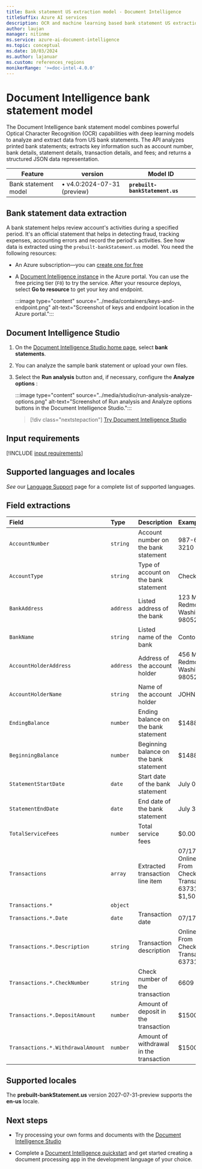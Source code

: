 ```yaml
---
title: Bank statement US extraction model - Document Intelligence 
titleSuffix: Azure AI services
description: OCR and machine learning based bank statement US extraction in Document Intelligence extracts key data from bank statements.
author: laujan
manager: nitinme
ms.service: azure-ai-document-intelligence
ms.topic: conceptual
ms.date: 10/03/2024
ms.author: lajanuar
ms.custom: references_regions
monikerRange: '>=doc-intel-4.0.0'
---
```


<!-- markdownlint-disable MD033 -->

# Document Intelligence bank statement model

The Document Intelligence bank statement model combines powerful Optical Character Recognition (OCR) capabilities with deep learning models to analyze and extract data from US bank statements. The API analyzes printed bank statements; extracts key information such as account number, bank details, statement details, transaction details, and fees;  and returns a structured JSON data representation.

| Feature   | version| Model ID |
|----------  |---------|--------|
| Bank statement model|&bullet; v4.0:2024-07-31 (preview)|**`prebuilt-bankStatement.us`**|

## Bank statement data extraction

A bank statement helps review account's activities during a specified period. It's an official statement that helps in detecting fraud, tracking expenses, accounting errors and record the period's activities. See how data is extracted using the `prebuilt-bankStatement.us` model. You need the following resources:

* An Azure subscription—you can [create one for free](https://azure.microsoft.com/free/cognitive-services/)

* A [Document Intelligence instance](https://portal.azure.com/#create/Microsoft.CognitiveServicesFormRecognizer) in the Azure portal. You can use the free pricing tier (`F0`) to try the service. After your resource deploys, select **Go to resource** to get your key and endpoint.

    :::image type="content" source="../media/containers/keys-and-endpoint.png" alt-text="Screenshot of keys and endpoint location in the Azure portal.":::

## Document Intelligence Studio

1. On the [Document Intelligence Studio home page](https://documentintelligence.ai.azure.com/studio), select **bank statements**.

1. You can analyze the sample bank statement or upload your own files.

1. Select the **Run analysis** button and, if necessary, configure the **Analyze options** :

    :::image type="content" source="../media/studio/run-analysis-analyze-options.png" alt-text="Screenshot of Run analysis and Analyze options buttons in the Document Intelligence Studio.":::

    > [!div class="nextstepaction"]
    > [Try Document Intelligence Studio](https://formrecognizer.appliedai.azure.com/studio/prebuilt?formType=businessCard)

## Input requirements

[!INCLUDE [input requirements](../includes/input-requirements.md)]

## Supported languages and locales

*See* our [Language Support](../language-support-prebuilt.md) page for a complete list of supported languages.

## Field extractions

| Field | Type | Description | Example |
|:------|:-----|:------------|:--------|
|`AccountNumber`|`string`|Account number on the bank statement|987-654-3210|
|`AccountType`|`string`|Type of account on the bank statement|Checking|
|`BankAddress`|`address`|Listed address of the bank|123 Main St., Redmond, Washington 98052|
|`BankName`|`string`|Listed name of the bank|Contoso Bank|
|`AccountHolderAddress`|`address`|Address of the account holder|456 Main St., Redmond, Washington 98052|
|`AccountHolderName`|`string`|Name of the account holder|JOHN DOE|
|`EndingBalance`|`number`|Ending balance on the bank statement|$1488.03|
|`BeginningBalance`|`number`|Beginning balance on the bank statement|$1488.03|
|`StatementStartDate`|`date`|Start date of the bank statement|July 01, 2017|
|`StatementEndDate`|`date`|End date of the bank statement|July 31, 2017|
|`TotalServiceFees`|`number`|Total service fees|$0.00|
|`Transactions`|`array`|Extracted transaction line item|07/17<br>OnlineTransfer From Check...6609 Transaction#: 6373187418<br>$1,500.00|
|`Transactions.*`|`object`|||
|`Transactions.*.Date`|`date`|Transaction date|07/17|
|`Transactions.*.Description`|`string`|Transaction description|OnlineTransfer From Check...6609 Transaction#: 6373187418|
|`Transactions.*.CheckNumber`|`string`|Check number of the transaction|6609|
|`Transactions.*.DepositAmount`|`number`|Amount of deposit in the transaction|$1500.00|
|`Transactions.*.WithdrawalAmount`|`number`|Amount of withdrawal in the transaction|$1500.00|

## Supported locales

The **prebuilt-bankStatement.us** version 2027-07-31-preview supports the **en-us** locale.

## Next steps

* Try processing your own forms and documents with the [Document Intelligence Studio](https://formrecognizer.appliedai.azure.com/studio)

* Complete a [Document Intelligence quickstart](../quickstarts/get-started-sdks-rest-api.md?view=doc-intel-3.0.0&preserve-view=true) and get started creating a document processing app in the development language of your choice.
